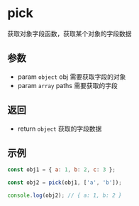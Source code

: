 # pick

获取对象字段函数，获取某个对象的字段数据

## 参数

- param `object` obj 需要获取字段的对象
- param `array` paths 需要获取的字段

## 返回

- return `object` 获取的字段数据

## 示例

```js
const obj1 = { a: 1, b: 2, c: 3 };

const obj2 = pick(obj1, ['a', 'b']);

console.log(obj2); // { a: 1, b: 2 }
```
